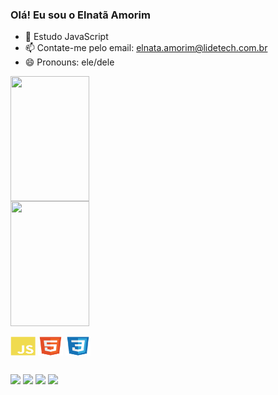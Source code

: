 ### Olá! Eu sou o Elnatã Amorim


- 🌱 Estudo JavaScript
- 📫 Contate-me pelo email: elnata.amorim@lidetech.com.br
- 😄 Pronouns: ele/dele

<a href="https://github.com/anuraghazra/github-readme-stats">
  <img width="50%" height=200 align="center" src="https://github-readme-stats.vercel.app/api?username=elnataamorim01&show_icons=true&theme=highcontrast" />
</a>
<a href="https://github.com/anuraghazra/convoychat">
  <img width="50%" height=200 align="center" src="https://github-readme-stats.vercel.app/api/top-langs?username=elnataamorim01&theme=highcontrast&layout=compact&langs_count=8&card_width=320" />
</a>

<div style="display: inline_block"><br>
  <img align="center" alt="Rafa-Js" height="30" width="40" src="https://raw.githubusercontent.com/devicons/devicon/master/icons/javascript/javascript-plain.svg">
  <img align="center" alt="Rafa-HTML" height="30" width="40" src="https://raw.githubusercontent.com/devicons/devicon/master/icons/html5/html5-original.svg">
  <img align="center" alt="Rafa-CSS" height="30" width="40" src="https://raw.githubusercontent.com/devicons/devicon/master/icons/css3/css3-original.svg">
</div>
          
##

<div>
  <a href="https://www.instagram.com/el_nata.amorim/" target="_blank"><img src="https://img.shields.io/badge/-Instagram-%23E4405F?style=for-the-badge&logo=instagram&logoColor=white" target="_blank"></a>
  <a href="https://discord.gg/wCu5pZpe" target="_blank"><img src="https://img.shields.io/badge/Discord-7289DA?style=for-the-badge&logo=discord&logoColor=white" target="_blank"></a> 
  <a href = "mailto:elnata.amorim@lidetech.com.br"><img src="https://img.shields.io/badge/-Gmail-%23333?style=for-the-badge&logo=gmail&logoColor=white" target="_blank"></a>
  <a href="https://www.linkedin.com/in/elnata-amorim/" target="_blank"><img src="https://img.shields.io/badge/-LinkedIn-%230077B5?style=for-the-badge&logo=linkedin&logoColor=white" target="_blank"></a>   
</div>
